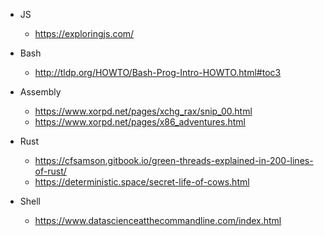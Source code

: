 * JS
  * https://exploringjs.com/

* Bash
  * http://tldp.org/HOWTO/Bash-Prog-Intro-HOWTO.html#toc3

* Assembly
  * https://www.xorpd.net/pages/xchg_rax/snip_00.html
  * https://www.xorpd.net/pages/x86_adventures.html

* Rust
  * https://cfsamson.gitbook.io/green-threads-explained-in-200-lines-of-rust/
  * https://deterministic.space/secret-life-of-cows.html

* Shell
  * https://www.datascienceatthecommandline.com/index.html 

